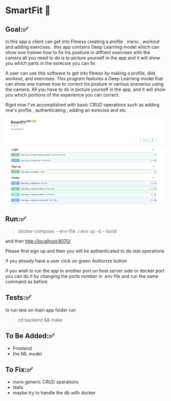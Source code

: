 # SmartFit 💪

## Goal:✅

in this app a client can get into Fitness creating a profile , menu , workout and adding exercises . this app contains Deep Learning model which can show one trainee how to fix his postiure in diffrent exercises with the camera all you need to do is to picture yourself in the app and it will show you which parts in the exrecsie you can fix

A user can use this software to get into fitness by making a profile, diet, workout, and exercises. This program features a Deep Learning model that can show one trainee how to correct his posture in various scenarios using the camera. All you have to do is picture yourself in the app, and it will show you which portions of the experience you can correct.

Rignt now I've accomplished with basic CRUD operations such as adding one's profile , authenticating , adding an exrecise and etc

![1650996540865.png](image/README/1650996540865.png)

## Run:✅

> docker-compose --env-file ./.env  up -d --build

and then [http://localhost:8070/]()

Please first sign up and then you will be authenticated to do rest operations

if you already have a user click on green Authorize button

if you wish to run the app in another port on host server side or docker port you can do it by changing 
the ports number in .env file and run the same command as before



## Tests:✅

to run test on main app folder run 

> cd backend && make

## To Be Added:✅

* Frontend
* the ML model

## To Fix:✅

* more generic CRUD operations
* tests
* maybe try to handle the db with docker
